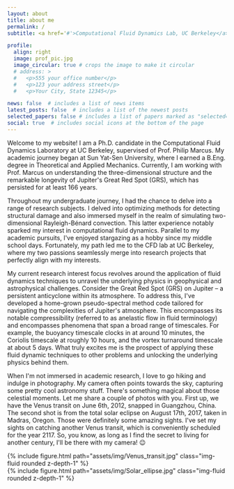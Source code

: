 ```yaml
---
layout: about
title: about me
permalink: /
subtitle: <a href='#'>Computational Fluid Dynamics Lab, UC Berkeley</a>

profile:
  align: right
  image: prof_pic.jpg
  image_circular: true # crops the image to make it circular
  # address: >
  #   <p>555 your office number</p>
  #   <p>123 your address street</p>
  #   <p>Your City, State 12345</p>

news: false  # includes a list of news items
latest_posts: false  # includes a list of the newest posts
selected_papers: false # includes a list of papers marked as "selected={true}"
social: true  # includes social icons at the bottom of the page
---
```


Welcome to my website! I am a Ph.D. candidate in the Computational Fluid Dynamics Laboratory at UC Berkeley, supervised of Prof. Philip Marcus. My academic journey began at Sun Yat-Sen University, where I earned a B.Eng. degree in Theoretical and Applied Mechanics. Currently, I am working with Prof. Marcus on understanding the three-dimensional structure and the remarkable longevity of Jupiter's Great Red Spot (GRS), which has persisted for at least 166 years.

Throughout my undergraduate journey, I had the chance to delve into a range of research subjects. I delved into optimizing methods for detecting structural damage and also immersed myself in the realm of simulating two-dimensional Rayleigh-Bénard convection. This latter experience notably sparked my interest in computational fluid dynamics. Parallel to my academic pursuits, I've enjoyed stargazing as a hobby since my middle school days. Fortunately, my path led me to the CFD lab at UC Berkeley, where my two passions seamlessly merge into research projects that perfectly align with my interests.

My current research interest focus revolves around the application of fluid dynamics techniques to unravel the underlying physics in geophysical and astrophysical challenges. Consider the Great Red Spot (GRS) on Jupiter – a persistent anticyclone within its atmosphere. To address this, I've developed a home-grown pseudo-spectral method code tailored for navigating the complexities of Jupiter's atmosphere. This encompasses its notable compressibility (referred to as anelastic flow in fluid terminology) and encompasses phenomena that span a broad range of timescales. For example, the buoyancy timescale clocks in at around 10 minutes, the Coriolis timescale at roughly 10 hours, and the vortex turnaround timescale at about 5 days. What truly excites me is the prospect of applying these fluid dynamic techniques to other problems and unlocking the underlying physics behind them.

When I'm not immersed in academic research, I love to go hiking and indulge in photography. My camera often points towards the sky, capturing some pretty cool astronomy stuff. There's something magical about those celestial moments. Let me share a couple of photos with you. First up, we have the Venus transit on June 6th, 2012, snapped in Guangzhou, China. The second shot is from the total solar eclipse on August 17th, 2017, taken in Madras, Oregon. Those were definitely some amazing sights. I've set my sights on catching another Venus transit, which is conveniently scheduled for the year 2117. So, you know, as long as I find the secret to living for another century, I'll be there with my camera! 😉

<div class="row mt-3">
    <div class="col-sm mt-3 mt-md-0">
        {% include figure.html path="assets/img/Venus_transit.jpg" class="img-fluid rounded z-depth-1" %}
    </div>
    <div class="col-sm mt-3 mt-md-0">
        {% include figure.html path="assets/img/Solar_ellipse.jpg" class="img-fluid rounded z-depth-1" %}
    </div>
</div>
